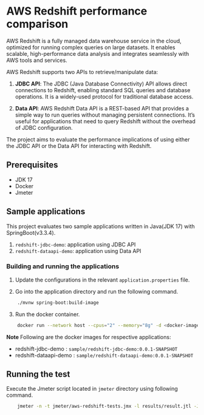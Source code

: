 # AWS Redshift performance comparison

AWS Redshift is a fully managed data warehouse service in the cloud, optimized for running complex queries on large datasets. It enables scalable, high-performance data analysis and integrates seamlessly with AWS tools and services.

AWS Redshift supports two APIs to retrieve/manipulate data:

1. **JDBC API**: The JDBC (Java Database Connectivity) API allows direct connections to Redshift, enabling standard SQL queries and database operations. It is a widely-used protocol for traditional database access.
   
2. **Data API**: AWS Redshift Data API is a REST-based API that provides a simple way to run queries without managing persistent connections. It’s useful for applications that need to query Redshift without the overhead of JDBC configuration.

The project aims to evaluate the performance implications of using either the JDBC API or the Data API for interacting with Redshift.

## Prerequisites

- JDK 17
- Docker 
- Jmeter

## Sample applications

This project evaluates two sample applications written in Java(JDK 17) with SpringBoot(v3.3.4). 

1. `redshift-jdbc-demo`: application using JDBC API
2. `redshift-dataapi-demo`: application using Data API

### Building and running the applications

1. Update the configurations in the relevant `application.properties` file.

2. Go into the application directory and run the following command.

```sh
    ./mvnw spring-boot:build-image
```

3. Run the docker container.

```sh
    docker run --network host --cpus="2" --memory="8g" -d <docker-image>
```

**Note**
Following are the docker images for respective applications:
- redshift-jdbc-demo : `sample/redshift-jdbc-demo:0.0.1-SNAPSHOT`
- redshift-dataapi-demo : `sample/redshift-dataapi-demo:0.0.1-SNAPSHOT`

## Running the test

Execute the Jmeter script located in `jmeter` directory using following command.

```sh
    jmeter -n -t jmeter/aws-redshift-tests.jmx -l results/result.jtl -Jusers="<number-of-concurrent-users>" -Jduration=<duration-in-seconds>
```
